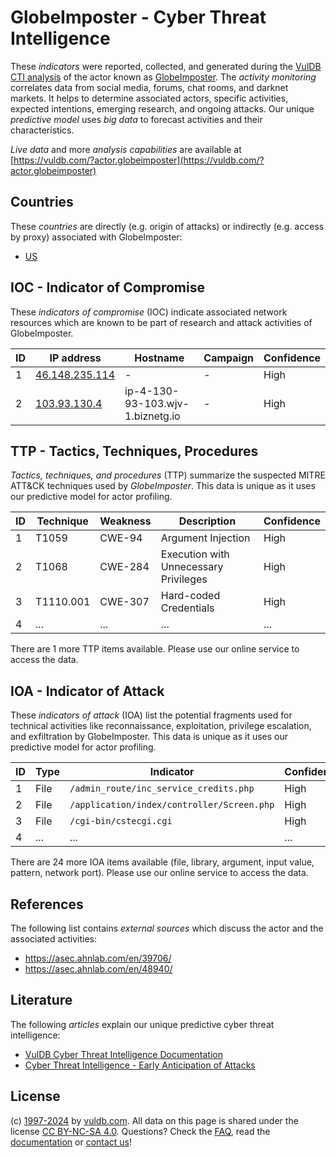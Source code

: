 # GlobeImposter - Cyber Threat Intelligence

These _indicators_ were reported, collected, and generated during the [VulDB CTI analysis](https://vuldb.com/?kb.cti) of the actor known as [GlobeImposter](https://vuldb.com/?actor.globeimposter). The _activity monitoring_ correlates data from social media, forums, chat rooms, and darknet markets. It helps to determine associated actors, specific activities, expected intentions, emerging research, and ongoing attacks. Our unique _predictive model_ uses _big data_ to forecast activities and their characteristics.

_Live data_ and more _analysis capabilities_ are available at [https://vuldb.com/?actor.globeimposter](https://vuldb.com/?actor.globeimposter)

## Countries

These _countries_ are directly (e.g. origin of attacks) or indirectly (e.g. access by proxy) associated with GlobeImposter:

* [US](https://vuldb.com/?country.us)

## IOC - Indicator of Compromise

These _indicators of compromise_ (IOC) indicate associated network resources which are known to be part of research and attack activities of GlobeImposter.

ID | IP address | Hostname | Campaign | Confidence
-- | ---------- | -------- | -------- | ----------
1 | [46.148.235.114](https://vuldb.com/?ip.46.148.235.114) | - | - | High
2 | [103.93.130.4](https://vuldb.com/?ip.103.93.130.4) | ip-4-130-93-103.wjv-1.biznetg.io | - | High

## TTP - Tactics, Techniques, Procedures

_Tactics, techniques, and procedures_ (TTP) summarize the suspected MITRE ATT&CK techniques used by _GlobeImposter_. This data is unique as it uses our predictive model for actor profiling.

ID | Technique | Weakness | Description | Confidence
-- | --------- | -------- | ----------- | ----------
1 | T1059 | CWE-94 | Argument Injection | High
2 | T1068 | CWE-284 | Execution with Unnecessary Privileges | High
3 | T1110.001 | CWE-307 | Hard-coded Credentials | High
4 | ... | ... | ... | ...

There are 1 more TTP items available. Please use our online service to access the data.

## IOA - Indicator of Attack

These _indicators of attack_ (IOA) list the potential fragments used for technical activities like reconnaissance, exploitation, privilege escalation, and exfiltration by GlobeImposter. This data is unique as it uses our predictive model for actor profiling.

ID | Type | Indicator | Confidence
-- | ---- | --------- | ----------
1 | File | `/admin_route/inc_service_credits.php` | High
2 | File | `/application/index/controller/Screen.php` | High
3 | File | `/cgi-bin/cstecgi.cgi` | High
4 | ... | ... | ...

There are 24 more IOA items available (file, library, argument, input value, pattern, network port). Please use our online service to access the data.

## References

The following list contains _external sources_ which discuss the actor and the associated activities:

* https://asec.ahnlab.com/en/39706/
* https://asec.ahnlab.com/en/48940/

## Literature

The following _articles_ explain our unique predictive cyber threat intelligence:

* [VulDB Cyber Threat Intelligence Documentation](https://vuldb.com/?kb.cti)
* [Cyber Threat Intelligence - Early Anticipation of Attacks](https://www.scip.ch/en/?labs.20201022)

## License

(c) [1997-2024](https://vuldb.com/?kb.changelog) by [vuldb.com](https://vuldb.com/?kb.about). All data on this page is shared under the license [CC BY-NC-SA 4.0](https://creativecommons.org/licenses/by-nc-sa/4.0/). Questions? Check the [FAQ](https://vuldb.com/?kb.faq), read the [documentation](https://vuldb.com/?kb) or [contact us](https://vuldb.com/?contact)!
